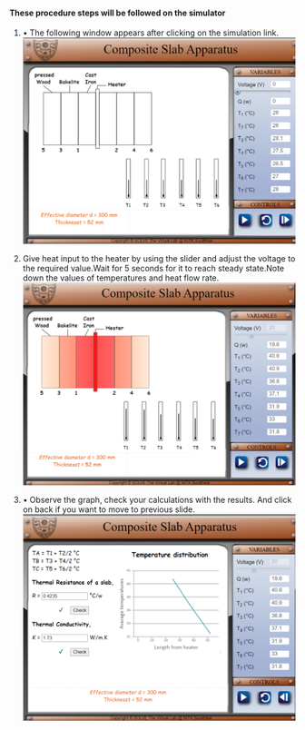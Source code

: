 #### These procedure steps will be followed on the simulator

1. •	The following window appears after clicking on the simulation link.<br>
![alt text](images/11.png)<br>

2. Give heat input to the heater by using the slider and adjust the voltage to the required value.Wait for 5 seconds for it to reach steady state.Note down the values of temperatures and heat flow rate.<br>
![alt text](images/22.png)<br>

3. •	Observe the graph, check your calculations with the results. And click on back if you want to move to previous slide.<br>
![alt text](images/33.png)<br>
